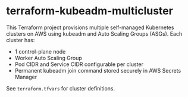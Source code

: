 # terraform-kubeadm-multicluster

This Terraform project provisions multiple self-managed Kubernetes clusters on AWS using kubeadm and Auto Scaling Groups (ASGs).
Each cluster has:
- 1 control-plane node
- Worker Auto Scaling Group
- Pod CIDR and Service CIDR configurable per cluster
- Permanent kubeadm join command stored securely in AWS Secrets Manager

See `terraform.tfvars` for cluster definitions.
